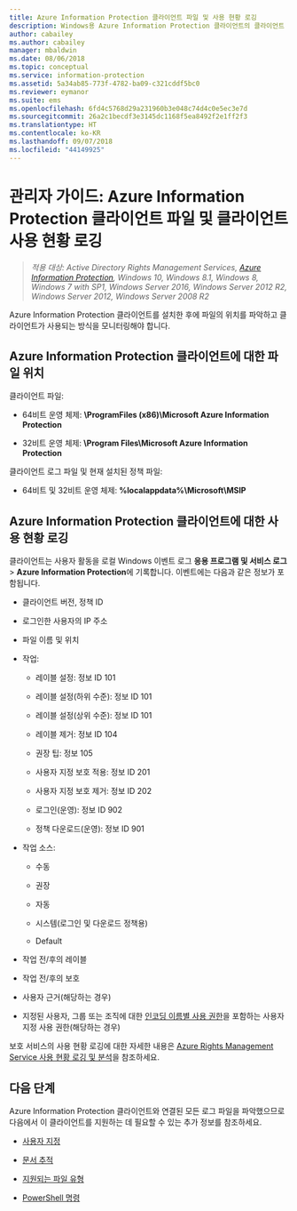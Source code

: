 ```yaml
---
title: Azure Information Protection 클라이언트 파일 및 사용 현황 로깅
description: Windows용 Azure Information Protection 클라이언트의 클라이언트 파일 및 사용 현황 로깅에 대한 정보
author: cabailey
ms.author: cabailey
manager: mbaldwin
ms.date: 08/06/2018
ms.topic: conceptual
ms.service: information-protection
ms.assetid: 5a34ab85-773f-4782-ba09-c321cddf5bc0
ms.reviewer: eymanor
ms.suite: ems
ms.openlocfilehash: 6fd4c5768d29a231960b3e048c74d4c0e5ec3e7d
ms.sourcegitcommit: 26a2c1becdf3e3145dc1168f5ea8492f2e1ff2f3
ms.translationtype: HT
ms.contentlocale: ko-KR
ms.lasthandoff: 09/07/2018
ms.locfileid: "44149925"
---
```

# <a name="admin-guide-azure-information-protection-client-files-and-client-usage-logging"></a>관리자 가이드: Azure Information Protection 클라이언트 파일 및 클라이언트 사용 현황 로깅

>*적용 대상: Active Directory Rights Management Services, [Azure Information Protection](https://azure.microsoft.com/pricing/details/information-protection), Windows 10, Windows 8.1, Windows 8, Windows 7 with SP1, Windows Server 2016, Windows Server 2012 R2, Windows Server 2012, Windows Server 2008 R2*

Azure Information Protection 클라이언트를 설치한 후에 파일의 위치를 파악하고 클라이언트가 사용되는 방식을 모니터링해야 합니다.

## <a name="file-locations-for-the-azure-information-protection-client"></a>Azure Information Protection 클라이언트에 대한 파일 위치

클라이언트 파일:   

- 64비트 운영 체제: **\ProgramFiles (x86)\Microsoft Azure Information Protection**

- 32비트 운영 체제: **\Program Files\Microsoft Azure Information Protection**

클라이언트 로그 파일 및 현재 설치된 정책 파일:

- 64비트 및 32비트 운영 체제: **%localappdata%\Microsoft\MSIP**

## <a name="usage-logging-for-the-azure-information-protection-client"></a>Azure Information Protection 클라이언트에 대한 사용 현황 로깅

클라이언트는 사용자 활동을 로컬 Windows 이벤트 로그 **응용 프로그램 및 서비스 로그** > **Azure Information Protection**에 기록합니다. 이벤트에는 다음과 같은 정보가 포함됩니다.

- 클라이언트 버전, 정책 ID

- 로그인한 사용자의 IP 주소

- 파일 이름 및 위치

- 작업:

    - 레이블 설정: 정보 ID 101
    
    - 레이블 설정(하위 수준): 정보 ID 101
    
    - 레이블 설정(상위 수준): 정보 ID 101
    
    - 레이블 제거: 정보 ID 104
   
    - 권장 팁: 정보 105
    
    - 사용자 지정 보호 적용: 정보 ID 201
    
    - 사용자 지정 보호 제거: 정보 ID 202
    
    - 로그인(운영): 정보 ID 902
    
    - 정책 다운로드(운영): 정보 ID 901
    
- 작업 소스:
    
    - 수동 
    
    - 권장
    
    - 자동  
    
    - 시스템(로그인 및 다운로드 정책용)
    
    - Default
    
- 작업 전/후의 레이블 
    
- 작업 전/후의 보호
    
- 사용자 근거(해당하는 경우)

- 지정된 사용자, 그룹 또는 조직에 대한 [인코딩 이름별 사용 권한](../configure-usage-rights.md#usage-rights-and-descriptions)을 포함하는 사용자 지정 사용 권한(해당하는 경우)
    
보호 서비스의 사용 현황 로깅에 대한 자세한 내용은 [Azure Rights Management Service 사용 현황 로깅 및 분석](../log-analyze-usage.md)을 참조하세요.



## <a name="next-steps"></a>다음 단계
Azure Information Protection 클라이언트와 연결된 모든 로그 파일을 파악했으므로 다음에서 이 클라이언트를 지원하는 데 필요할 수 있는 추가 정보를 참조하세요.

- [사용자 지정](client-admin-guide-customizations.md)

- [문서 추적](client-admin-guide-document-tracking.md)

- [지원되는 파일 유형](client-admin-guide-file-types.md)

- [PowerShell 명령](client-admin-guide-powershell.md)

